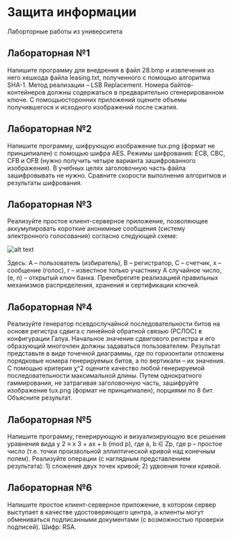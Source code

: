 # Защита информации

Лаборторные работы из университета

## Лабораторная №1

Напишите программу для внедрения в файл 28.bmp и извлечения из него хешкода файла leasing.txt, полученного с помощью алгоритма SHA-1. Метод реализации – LSB Replacement. Номера байтов-контейнеров должны содержаться в предварительно сгенерированном ключе. С помощьюсторонних приложений оцените объемы получившегося и исходного изображений после сжатия.

## Лабораторная №2

Напишите программу, шифрующую изображение tux.png (формат не принципиален) с помощью шифра AES. Режимы шифрования: ECB, CBC, CFB и OFB (нужно получить четыре варианта зашифрованного изображения). В учебных целях заголовочную часть файла зашифровывать не нужно. Сравните скорости выполнения алгоритмов и результаты шифрования.

## Лабораторная №3

Реализуйте простое клиент-серверное приложение, позволяющее аккумулировать короткие анонимные сообщения (систему электронного голосования) согласно следующей схеме:

![alt text](https://i.imgur.com/UuCoCoO.png)

Здесь: A – пользователь (избиратель), B – регистратор, C – счетчик, x – сообщение (голос), r – известное только участнику A случайное число, (e, n) – открытый ключ банка. Пренебрегите реализацией правильных механизмов распределения, хранения и сертификации ключей.

## Лабораторная №4

Реализуйте генератор псевдослучайной последовательности битов на основе регистра сдвига с линейной обратной связью (РСЛОС) в конфигурации Галуа. Начальное значение сдвигового регистра и его образующий многочлен должны задаваться пользователем. Результат представьте в виде точечной диаграммы, где по горизонтали отложены порядковые номера генерируемых битов, а по вертикали – их значения. С помощью критерия χ^2 оцените качество любой генерируемой последовательности максимальной длины. Путем однократного гаммирования, не затрагивая заголовочную часть, зашифруйте изображение tux.png (формат не принципиален), порциями по 8 бит. Объясните результат.

## Лабораторная №5

Напишите программу, генерирующую и визуализирующую все решения уравнения вида y 2 ≡ x 3 + ax + b (mod p), где a, b ∈ Zp, где p – простое число (т.е. точки произвольной эллиптической кривой над конечным полем). Реализуйте операции (с наглядным представлением результата): 1) сложения двух точек кривой; 2) удвоения точки кривой.

## Лабораторная №6

Напишите простое клиент-серверное приложение, в котором сервер выступает в качестве удостоверяющего центра, а клиенты могут обмениваться подписанными документами (с возможностью проверки подписей). Шифр: RSA.